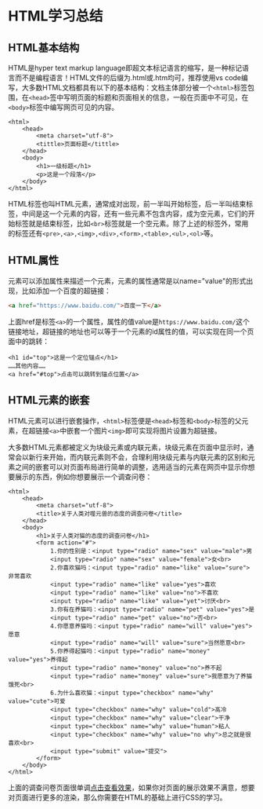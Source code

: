 # HTML学习总结

## HTML基本结构

HTML是hyper text markup language即超文本标记语言的缩写，是一种标记语言而不是编程语言！HTML文件的后缀为.html或.htm均可，推荐使用vs code编写，大多数HTML文档都具有以下的基本结构：文档主体部分被一个`<html>`标签包围，在`<head>`签中写明页面的标题和页面相关的信息，一般在页面中不可见，在`<body>`标签中编写网页可见的内容。

~~~<html>
<html>
	<head>
		<meta charset="utf-8">
		<tittle>页面标题</tittle>
	</head>
	<body>
		<h1>一级标题</h1>
		<p>这是一个段落</p>
	</body>
</html>
~~~

HTML标签也叫HTML元素，通常成对出现，前一半叫开始标签，后一半叫结束标签，中间是这一个元素的内容，还有一些元素不包含内容，成为空元素，它们的开始标签就是结束标签，比如`<br>`标签就是一个空元素。除了上述的标签外，常用的标签还有`<pre>,<a>,<img>,<div>,<form>,<table>,<ul>,<ol>`等。

## HTML属性

元素可以添加属性来描述一个元素，元素的属性通常是以name="value"的形式出现，比如添加一个百度的超链接：  

```html
<a href="https://www.baidu.com/">百度一下</a>
```

上面href是标签`<a>`的一个属性，属性的值value是`https://www.baidu.com/`这个链接地址，超链接的地址也可以等于一个元素的id属性的值，可以实现在同一个页面中的跳转：

```<html>
<h1 id="top">这是一个定位锚点</h1>
……其他内容……
<a href="#top">点击可以跳转到锚点位置</a>
```

## HTML元素的嵌套

HTML元素可以进行嵌套操作，`<html>`标签便是`<head>`标签和`<body>`标签的父元素，在超链接`<a>`中嵌套一个图片`<img>`即可实现将图片设置为超链接。

大多数HTML元素都被定义为块级元素或内联元素，块级元素在页面中显示时，通常会以新行来开始，而内联元素则不会，合理利用块级元素与内联元素的区别和元素之间的嵌套可以对页面布局进行简单的调整，选用适当的元素在网页中显示你想要展示的东西，例如你想要展示一个调查问卷：

```<html>
<html>
    <head>
        <meta charset="utf-8">
        <title>关于人类对噬元兽的态度的调查问卷</title>
    </head>
    <body>
        <h1>关于人类对猫的态度的调查问卷</h1>
        <form action="#">
            1.你的性别是：<input type="radio" name="sex" value="male">男
            <input type="radio" name="sex" value="female">女<br>
            2.你喜欢猫吗：<input type="radio" name="like" value="sure">非常喜欢
            <input type="radio" name="like" value="yes">喜欢
            <input type="radio" name="like" value="no">不喜欢
            <input type="radio" name="like" value="yet">讨厌<br>
            3.你有在养猫吗：<input type="radio" name="pet" value="yes">是
            <input type="radio" name="pet" value="no">否<br>
            4.你愿意养猫吗：<input type="radio" name="will" value="yes">愿意
            <input type="radio" name="will" value="sure">当然愿意<br>
            5.你养得起猫吗：<input type="radio" name="money" value="yes">养得起
            <input type="radio" name="money" value="no">养不起
            <input type="radio" name="money" value="sure">我愿意为了养猫饿死<br>
            6.为什么喜欢猫：<input type="checkbox" name="why" value="cute">可爱
            <input type="checkbox" name="why" value="cold">高冷
            <input type="checkbox" name="why" value="clear">干净
            <input type="checkbox" name="why" value="human">粘人
            <input type="checkbox" name="why" value="no why">总之就是很喜欢<br>
            <input type="submit" value="提交">
        </form>
    </body>
</html>
```

上面的调查问卷页面很单调[点击查看效果](https://ikaros-9527.github.io/exam.html)，如果你对页面的展示效果不满意，想要对页面进行更多的渲染，那么你需要在HTML的基础上进行CSS的学习。
